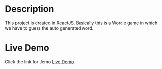 # Description

This project is created in ReactJS. Basically this is a Wordle game in which we have to guess the auto generated word.

# Live Demo

Click the link for demo [Live Demo](http://rohitanp123.github.io/Wordle)
